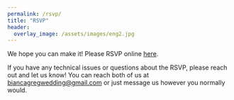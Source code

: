 ```yaml
---
permalink: /rsvp/
title: "RSVP"
header:
  overlay_image: /assets/images/eng2.jpg
---
```


We hope you can make it!  Please RSVP online [here](https://docs.google.com/forms/d/e/1FAIpQLSd119vh5f1xzNMpefjZS4g9b_0pPUYlxT5RY_JqBKHFPSzCoA/viewform).

If you have any technical issues or questions about the RSVP, please reach out and let us know!  You can reach both of us at biancagregwedding@gmail.com or just message us however you normally would.